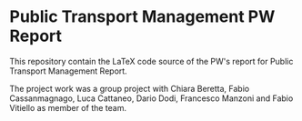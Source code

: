 # Public Transport Management PW Report

This repository contain the LaTeX code source of the PW's report for Public Transport Management Report.

The project work was a group project with Chiara Beretta, Fabio Cassanmagnago, Luca Cattaneo, Dario Dodi, Francesco Manzoni and Fabio Vitiello as member of the team.
